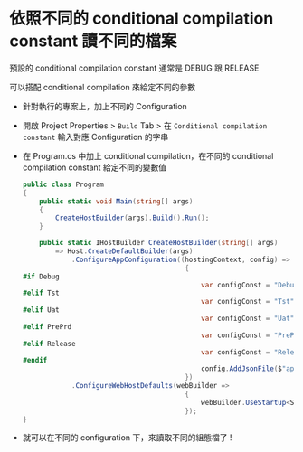 # 依照不同的 conditional compilation constant 讀不同的檔案

預設的 conditional compilation constant 通常是 DEBUG 跟 RELEASE

可以搭配 conditional compilation 來給定不同的參數

-   針對執行的專案上，加上不同的 Configuration
-   開啟 Project Properties > `Build` Tab > 在 `Conditional compilation constant` 輸入對應 Configuration 的字串
-   在 Program.cs 中加上 conditional compilation，在不同的 conditional compilation constant 給定不同的變數值

    ```csharp
    public class Program
    {
        public static void Main(string[] args)
        {
            CreateHostBuilder(args).Build().Run();
        }

        public static IHostBuilder CreateHostBuilder(string[] args)
            => Host.CreateDefaultBuilder(args)
                .ConfigureAppConfiguration((hostingContext, config) =>
                                            {
    #if Debug
                                                var configConst = "Debug";
    #elif Tst
                                                var configConst = "Tst";
    #elif Uat
                                                var configConst = "Uat";
    #elif PrePrd
                                                var configConst = "PrePrd";
    #elif Release
                                                var configConst = "Release";
    #endif
                                                config.AddJsonFile($"appsettings.{configConst}.json", false, true);
                                            })
                .ConfigureWebHostDefaults(webBuilder =>
                                            {
                                                webBuilder.UseStartup<Startup>();
                                            });
    }
    ```

-   就可以在不同的 configuration 下，來讀取不同的組態檔了 !

